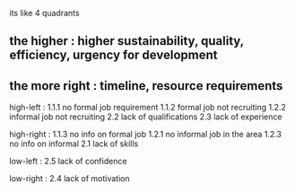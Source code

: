 its like 4 quadrants
## the higher : higher sustainability, quality, efficiency, urgency for development

## the more right : timeline, resource requirements

high-left : 1.1.1 no formal job requirement
1.1.2 formal job not recruiting
1.2.2 informal job not recruiting
2.2 lack of qualifications
2.3 lack of experience

high-right : 1.1.3 no info on formal job
1.2.1 no informal job in the area
1.2.3 no info on informal 
2.1 lack of skills

low-left : 2.5 lack of confidence 

low-right : 2.4 lack of motivation